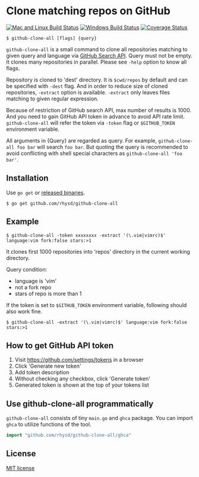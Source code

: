 Clone matching repos on GitHub
==============================
[![Mac and Linux Build Status][]][Travis CI]
[![Windows Build Status][]][Appveyor]
[![Coverage Status][]][Codecov]

```
$ github-clone-all [flags] {query}
```

`github-clone-all` is a small command to clone all repositories matching to given query and
language via [GitHub Search API][]. Query must not be empty.
It clones many repositories in parallel. Please see `-help` option to know all flags.

Repository is cloned to 'dest' directory. It is `$cwd/repos` by default and can be specified with
`-dest` flag. And in order to reduce size of cloned repositories, `-extract` option is available.
`-extract` only leaves files matching to given regular expression.

Because of restriction of GitHub search API, max number of results is 1000. And you need to
gain GitHub API token in advance to avoid API rate limit. `github-clone-all` will refer the token
via `-token` flag or `$GITHUB_TOKEN` environment variable.

All arguments in {Query} are regarded as query. For example, `github-clone-all foo bar` will search
`foo bar`. But quoting the query is recommended to avoid conflicting with shell special characters
as `github-clone-all 'foo bar'`.


## Installation

Use `go get` or [released binaries](https://github.com/rhysd/github-clone-all/releases).

```
$ go get github.com/rhysd/github-clone-all
```


## Example

```
$ github-clone-all -token xxxxxxxx -extract '(\.vim|vimrc)$' language:vim fork:false stars:>1
```

It clones first 1000 repositories into 'repos' directory in the current working directory.

Query condition:
- language is 'vim'
- not a fork repo
- stars of repo is more than 1

If the token is set to `$GITHUB_TOKEN` environment variable, following should also work fine.

```
$ github-clone-all -extract '(\.vim|vimrc)$' language:vim fork:false stars:>1
```


## How to get GitHub API token

1. Visit https://github.com/settings/tokens in a browser
2. Click 'Generate new token'
3. Add token description
4. Without checking any checkbox, click 'Generate token'
5. Generated token is shown at the top of your tokens list


## Use github-clone-all programmatically

`github-clone-all` consists of tiny `main.go` and `ghca` package. You can import `ghca` to utilize
functions of the tool.

```go
import "github.com/rhysd/github-clone-all/ghca"
```


## License

[MIT license](LICENSE)

[GitHub Search API]: https://developer.github.com/v3/search/
[Mac and Linux Build Status]: https://travis-ci.org/rhysd/github-clone-all.svg?branch=master
[Travis CI]: https://travis-ci.org/rhysd/github-clone-all
[Windows Build Status]: https://ci.appveyor.com/api/projects/status/fwaaouneyn9kftts/branch/master?svg=true
[Appveyor]: https://ci.appveyor.com/project/rhysd/github-clone-all/branch/master
[Coverage Status]: https://codecov.io/gh/rhysd/github-clone-all/branch/master/graph/badge.svg
[Codecov]: https://codecov.io/gh/rhysd/github-clone-all
